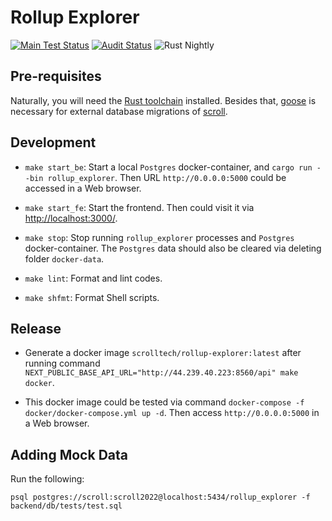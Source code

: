 # Rollup Explorer

[![Main Test Status][test-image]][test-link]
[![Audit Status][audit-image]][audit-link]
![Rust Nightly][rustc-image]

## Pre-requisites

Naturally, you will need the [Rust toolchain] installed.
Besides that, [goose] is necessary for external database migrations of [scroll].

## Development

- `make start_be`: Start a local `Postgres` docker-container, and `cargo run --bin rollup_explorer`. Then URL `http://0.0.0.0:5000` could be accessed in a Web browser.

- `make start_fe`: Start the frontend. Then could visit it via [http://localhost:3000/](http://localhost:3000/).

- `make stop`: Stop running `rollup_explorer` processes and `Postgres` docker-container. The `Postgres` data should also be cleared via deleting folder `docker-data`.

- `make lint`: Format and lint codes.

- `make shfmt`: Format Shell scripts.


## Release

- Generate a docker image `scrolltech/rollup-explorer:latest` after running command `NEXT_PUBLIC_BASE_API_URL="http://44.239.40.223:8560/api" make docker`.

- This docker image could be tested via command `docker-compose -f docker/docker-compose.yml up -d`. Then access `http://0.0.0.0:5000` in a Web browser.

[//]: # "badges"
[Rust toolchain]: https://rustup.rs
[audit-image]: https://github.com/scroll-tech/rollup_explorer/actions/workflows/audit.yml/badge.svg
[audit-link]: https://github.com/scroll-tech/rollup_explorer/actions/workflows/audit.yml
[goose]: https://github.com/pressly/goose
[rustc-image]: https://img.shields.io/badge/rustc-nightly-blue.svg
[scroll]: https://github.com/scroll-tech/scroll
[test-image]: https://github.com/scroll-tech/rollup_explorer/actions/workflows/test.yml/badge.svg
[test-link]: https://github.com/scroll-tech/rollup_explorer/actions/workflows/test.yml

## Adding Mock Data

Run the following: 

`psql postgres://scroll:scroll2022@localhost:5434/rollup_explorer -f backend/db/tests/test.sql`
